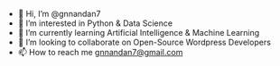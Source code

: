 - 👋 Hi, I’m @gnnandan7
- 👀 I’m interested in Python & Data Science
- 🌱 I’m currently learning Artificial Intelligence & Machine Learning
- 💞️ I’m looking to collaborate on Open-Source Wordpress Developers 
- 📫 How to reach me gnnandan7@gmail.com

<!---
gnnandan7/gnnandan7 is a ✨ special ✨ repository because its `README.md` (this file) appears on your GitHub profile.
You can click the Preview link to take a look at your changes.
--->
